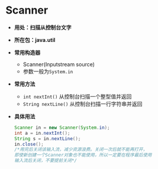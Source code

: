 # Scanner

- **用处：扫描从控制台文字**

- **所在包：java.util**
- **常用构造器**
  - Scanner(Inputstream source)
  - 参数一般为`System.in`

- **常用方法**
  - `int nextInt()`  从控制台扫描一个整型值并返回
  - `String nextLine()`  从控制台扫描一行字符串并返回

- **具体用法**

  ```java
  Scanner in = new Scanner(System.in);
  int a = in.nextInt();
  String s = in.nextLine();
  in.close();
  /*用完后关闭该输入流，减少资源浪费。关闭一次后就不能再打开，
  即使新创建一个Scanner对象也不能使用，所以一定要在程序最后使用
  输入流后关闭，不要提前关闭*/
  ```

  